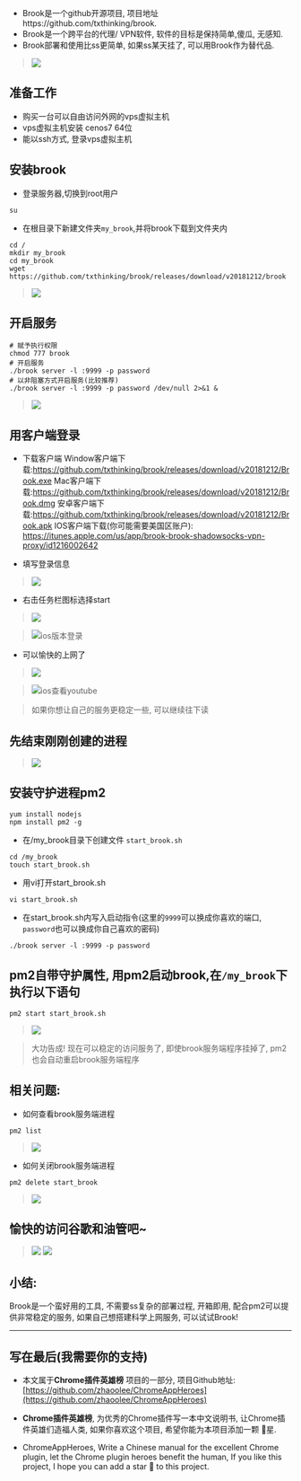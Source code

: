 - Brook是一个github开源项目, 项目地址https://github.com/txthinking/brook.
- Brook是一个跨平台的代理/ VPN软件, 软件的目标是保持简单,傻瓜, 无感知.
- Brook部署和使用比ss更简单, 如果ss某天挂了, 可以用Brook作为替代品.

> ![](https://raw.githubusercontent.com/zhaoolee/GraphBed/master/ChromeAppHeroes/400b6c393df448428973df595435950f.png)


## 准备工作
- 购买一台可以自由访问外网的vps虚拟主机
- vps虚拟主机安装 cenos7 64位
- 能以ssh方式, 登录vps虚拟主机

## 安装brook
- 登录服务器,切换到root用户
```
su
```
- 在根目录下新建文件夹`my_brook`,并将brook下载到文件夹内
```
cd /
mkdir my_brook
cd my_brook
wget https://github.com/txthinking/brook/releases/download/v20181212/brook
```
> ![](https://raw.githubusercontent.com/zhaoolee/GraphBed/master/ChromeAppHeroes/d041120e80364cc5b79eead72f3b9aa7.png)

## 开启服务

```
# 赋予执行权限
chmod 777 brook
# 开启服务
./brook server -l :9999 -p password
# 以非阻塞方式开启服务(比较推荐)
./brook server -l :9999 -p password /dev/null 2>&1 &
```
> ![](https://raw.githubusercontent.com/zhaoolee/GraphBed/master/ChromeAppHeroes/7515538692f9495a8e01900590aa9060.png)

## 用客户端登录
- 下载客户端
Window客户端下载:https://github.com/txthinking/brook/releases/download/v20181212/Brook.exe
Mac客户端下载:https://github.com/txthinking/brook/releases/download/v20181212/Brook.dmg
安卓客户端下载:https://github.com/txthinking/brook/releases/download/v20181212/Brook.apk
IOS客户端下载(你可能需要美国区账户): https://itunes.apple.com/us/app/brook-brook-shadowsocks-vpn-proxy/id1216002642

- 填写登录信息
> ![](https://raw.githubusercontent.com/zhaoolee/GraphBed/master/ChromeAppHeroes/e8af9af693184fceb920c1f57344c8e8.png)
- 右击任务栏图标选择start
> ![](https://raw.githubusercontent.com/zhaoolee/GraphBed/master/ChromeAppHeroes/e6c3812831cd4650996e0da0a4a0e450.png)

> ![ios版本登录](https://raw.githubusercontent.com/zhaoolee/GraphBed/master/ChromeAppHeroes/ca60464f37b34df2a4f1f761595344d2.jpeg)




- 可以愉快的上网了
> ![](https://raw.githubusercontent.com/zhaoolee/GraphBed/master/ChromeAppHeroes/c04cf3ae3fe949f1acdef86e4f89d7e9.png)

> ![ios查看youtube](https://raw.githubusercontent.com/zhaoolee/GraphBed/master/ChromeAppHeroes/502d4d4260e442cd9a9f40c5d339d8a8.jpeg)



> 如果你想让自己的服务更稳定一些, 可以继续往下读
## 先结束刚刚创建的进程
> ![](https://raw.githubusercontent.com/zhaoolee/GraphBed/master/ChromeAppHeroes/a56fa2eb49b240529d14cb26e1918933.png)

## 安装守护进程pm2
```
yum install nodejs
npm install pm2 -g
```
- 在/my_brook目录下创建文件 `start_brook.sh`
```
cd /my_brook
touch start_brook.sh
```
- 用vi打开start_brook.sh
```
vi start_brook.sh
```
- 在start_brook.sh内写入启动指令(这里的`9999`可以换成你喜欢的端口, `password`也可以换成你自己喜欢的密码)
```
./brook server -l :9999 -p password
```
## pm2自带守护属性, 用pm2启动brook,在`/my_brook`下执行以下语句
```
pm2 start start_brook.sh
```
> ![](https://raw.githubusercontent.com/zhaoolee/GraphBed/master/ChromeAppHeroes/b16a55e37cd848c395f437aea6056f42.png)

> 大功告成! 现在可以稳定的访问服务了, 即使brook服务端程序挂掉了, pm2也会自动重启brook服务端程序

## 相关问题:

- 如何查看brook服务端进程

```
pm2 list
```
> ![](https://raw.githubusercontent.com/zhaoolee/GraphBed/master/ChromeAppHeroes/4f5f769a86ec4ffc8ba98c0e123d3420.png)

- 如何关闭brook服务端进程

```
pm2 delete start_brook
```

> ![](https://raw.githubusercontent.com/zhaoolee/GraphBed/master/ChromeAppHeroes/89f330fcfec14057adf808ee2e15be41.png)

## 愉快的访问谷歌和油管吧~
> ![](https://raw.githubusercontent.com/zhaoolee/GraphBed/master/ChromeAppHeroes/37139eabd9f7493580abf64e06aa76a6.png)
> ![](https://raw.githubusercontent.com/zhaoolee/GraphBed/master/ChromeAppHeroes/7eaae3ed9ac54fe2a56b146996c16a82.png)


## 小结:
Brook是一个蛮好用的工具, 不需要ss复杂的部署过程, 开箱即用, 配合pm2可以提供非常稳定的服务, 如果自己想搭建科学上网服务, 可以试试Brook!


---

## 写在最后(我需要你的支持)
- 本文属于**Chrome插件英雄榜** 项目的一部分, 项目Github地址: [https://github.com/zhaoolee/ChromeAppHeroes](https://github.com/zhaoolee/ChromeAppHeroes)

- **Chrome插件英雄榜**, 为优秀的Chrome插件写一本中文说明书, 让Chrome插件英雄们造福人类, 如果你喜欢这个项目, 希望你能为本项目添加一颗 🌟星.

- ChromeAppHeroes, Write a Chinese manual for the excellent Chrome plugin, let the Chrome plugin heroes benefit the human, If you like this project, I hope you can add a star 🌟 to this project.


